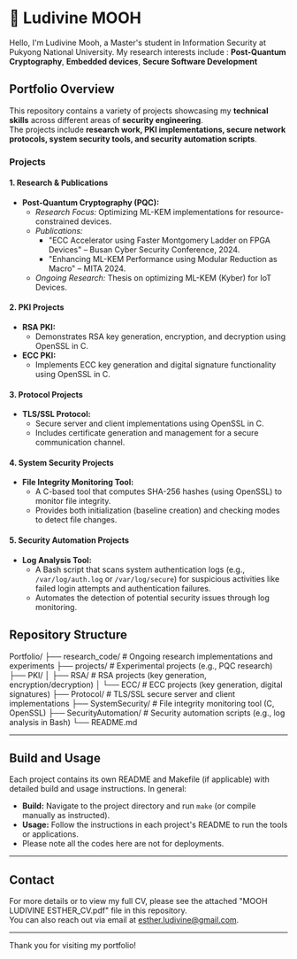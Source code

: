 # 📌 Ludivine MOOH
Hello, I'm Ludivine Mooh, a Master's student in Information Security at Pukyong National University. My research interests include : **Post-Quantum Cryptography**, **Embedded devices**, **Secure Software Development**

## Portfolio Overview

This repository contains a variety of projects showcasing my **technical skills** across different areas of **security engineering**.  
The projects include **research work, PKI implementations, secure network protocols, system security tools, and security automation scripts**.

### Projects

#### 1. Research & Publications
- **Post-Quantum Cryptography (PQC):**
  - *Research Focus:* Optimizing ML-KEM implementations for resource-constrained devices.
  - *Publications:* 
    - "ECC Accelerator using Faster Montgomery Ladder on FPGA Devices" – Busan Cyber Security Conference, 2024.
    - "Enhancing ML-KEM Performance using Modular Reduction as Macro" – MITA 2024.
  - *Ongoing Research:* Thesis on optimizing ML-KEM (Kyber) for IoT Devices.

#### 2. PKI Projects
- **RSA PKI:**
  - Demonstrates RSA key generation, encryption, and decryption using OpenSSL in C.
- **ECC PKI:**
  - Implements ECC key generation and digital signature functionality using OpenSSL in C.

#### 3. Protocol Projects
- **TLS/SSL Protocol:**
  - Secure server and client implementations using OpenSSL in C.
  - Includes certificate generation and management for a secure communication channel.

#### 4. System Security Projects
- **File Integrity Monitoring Tool:**
  - A C-based tool that computes SHA-256 hashes (using OpenSSL) to monitor file integrity.
  - Provides both initialization (baseline creation) and checking modes to detect file changes.

#### 5. Security Automation Projects
- **Log Analysis Tool:**
  - A Bash script that scans system authentication logs (e.g., `/var/log/auth.log` or `/var/log/secure`) for suspicious activities like failed login attempts and authentication failures.
  - Automates the detection of potential security issues through log monitoring.

## Repository Structure
Portfolio/
├── research_code/         # Ongoing research implementations and experiments
├── projects/              # Experimental projects (e.g., PQC research)
├── PKI/
│   ├── RSA/               # RSA projects (key generation, encryption/decryption)
│   └── ECC/               # ECC projects (key generation, digital signatures)
├── Protocol/              # TLS/SSL secure server and client implementations
├── SystemSecurity/        # File integrity monitoring tool (C, OpenSSL)
├── SecurityAutomation/    # Security automation scripts (e.g., log analysis in Bash)
└── README.md              

---

## Build and Usage

Each project contains its own README and Makefile (if applicable) with detailed build and usage instructions. In general:
- **Build:** Navigate to the project directory and run `make` (or compile manually as instructed).
- **Usage:** Follow the instructions in each project's README to run the tools or applications.
- Please note all the codes here are not for deployments.

---

## Contact

For more details or to view my full CV, please see the attached "MOOH LUDIVINE ESTHER_CV.pdf" file in this repository.  
You can also reach out via email at [esther.ludivine@gmail.com](mailto:esther.ludivine@gmail.com).

---

Thank you for visiting my portfolio!

